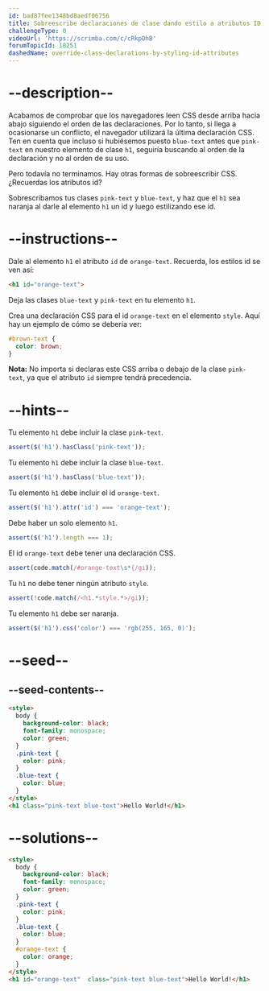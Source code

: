 ```yaml
---
id: bad87fee1348bd8aedf06756
title: Sobreescribe declaraciones de clase dando estilo a atributos ID
challengeType: 0
videoUrl: 'https://scrimba.com/c/cRkpDhB'
forumTopicId: 18251
dashedName: override-class-declarations-by-styling-id-attributes
---
```


# --description--

Acabamos de comprobar que los navegadores leen CSS desde arriba hacia abajo siguiendo el orden de las declaraciones. Por lo tanto, si llega a ocasionarse un conflicto, el navegador utilizará la última declaración CSS. Ten en cuenta que incluso si hubiésemos puesto `blue-text` antes que `pink-text` en nuestro elemento de clase `h1`, seguiría buscando al orden de la declaración y no al orden de su uso.

Pero todavía no terminamos. Hay otras formas de sobreescribir CSS. ¿Recuerdas los atributos id?

Sobrescribamos tus clases `pink-text` y `blue-text`, y haz que el `h1` sea naranja al darle al elemento `h1` un id y luego estilizando ese id.

# --instructions--

Dale al elemento `h1` el atributo `id` de `orange-text`. Recuerda, los estilos id se ven así:

```html
<h1 id="orange-text">
```

Deja las clases `blue-text` y `pink-text` en tu elemento `h1`.

Crea una declaración CSS para el id `orange-text` en el elemento `style`. Aquí hay un ejemplo de cómo se debería ver:

```css
#brown-text {
  color: brown;
}
```

**Nota:** No importa si declaras este CSS arriba o debajo de la clase `pink-text`, ya que el atributo `id` siempre tendrá precedencia.

# --hints--

Tu elemento `h1` debe incluir la clase `pink-text`.

```js
assert($('h1').hasClass('pink-text'));
```

Tu elemento `h1` debe incluir la clase `blue-text`.

```js
assert($('h1').hasClass('blue-text'));
```

Tu elemento `h1` debe incluir el id `orange-text`.

```js
assert($('h1').attr('id') === 'orange-text');
```

Debe haber un solo elemento `h1`.

```js
assert($('h1').length === 1);
```

El id `orange-text` debe tener una declaración CSS.

```js
assert(code.match(/#orange-text\s*{/gi));
```

Tu `h1` no debe tener ningún atributo `style`.

```js
assert(!code.match(/<h1.*style.*>/gi));
```

Tu elemento `h1` debe ser naranja.

```js
assert($('h1').css('color') === 'rgb(255, 165, 0)');
```

# --seed--

## --seed-contents--

```html
<style>
  body {
    background-color: black;
    font-family: monospace;
    color: green;
  }
  .pink-text {
    color: pink;
  }
  .blue-text {
    color: blue;
  }
</style>
<h1 class="pink-text blue-text">Hello World!</h1>
```

# --solutions--

```html
<style>
  body {
    background-color: black;
    font-family: monospace;
    color: green;
  }
  .pink-text {
    color: pink;
  }
  .blue-text {
    color: blue;
  }
  #orange-text {
    color: orange;
  }  
</style>
<h1 id="orange-text"  class="pink-text blue-text">Hello World!</h1>
```
